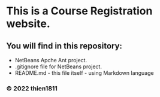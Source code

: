 # This is a Course Registration website.

## You will find in this repository:

* NetBeans Apche Ant project.
* .gitignore file for NetBeans project.
* README.md - this file itself - using Markdown language

### © 2022 thien1811